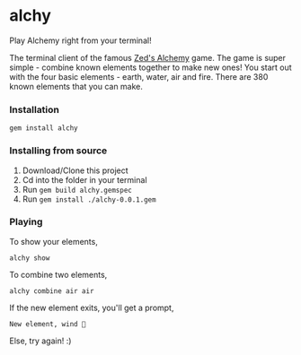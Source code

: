 # alchy
Play Alchemy right from your terminal!

The terminal client of the famous [Zed's Alchemy](https://play.google.com/store/apps/details?id=me.zed_0xff.android.alchemy&hl=en) game. The game is super simple - combine known elements together to make new ones! You start out with the four basic elements - earth, water, air and fire. There are 380 known elements that you can make.

### Installation
```
gem install alchy
```

### Installing from source
1. Download/Clone this project
2. Cd into the folder in your terminal
3. Run `gem build alchy.gemspec`
4. Run `gem install ./alchy-0.0.1.gem`

### Playing
To show your elements,
```
alchy show
```

To combine two elements,
```
alchy combine air air
```

If the new element exits, you'll get a prompt,
```
New element, wind 🎉
```
Else, try again! :)
